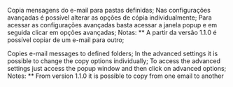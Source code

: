 Copia mensagens do e-mail para pastas definidas;
Nas configurações avançadas é possível alterar as opções de cópia individualmente;
Para acessar as configurações avançadas basta acessar a janela popup e em seguida clicar em opções avançadas;
Notas:
** A partir da versão 1.1.0 é possível copiar de um e-mail para outro;


Copies e-mail messages to defined folders;
In the advanced settings it is possible to change the copy options individually;
To access the advanced settings just access the popup window and then click on advanced options;
Notes:
** From version 1.1.0 it is possible to copy from one email to another